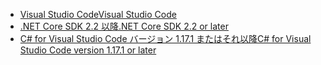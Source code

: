 * [<span data-ttu-id="e7e16-101">Visual Studio Code</span><span class="sxs-lookup"><span data-stu-id="e7e16-101">Visual Studio Code</span></span>](https://code.visualstudio.com/download)
* [<span data-ttu-id="e7e16-102">.NET Core SDK 2.2 以降</span><span class="sxs-lookup"><span data-stu-id="e7e16-102">.NET Core SDK 2.2 or later</span></span>](https://www.microsoft.com/net/download/all)
* [<span data-ttu-id="e7e16-103">C# for Visual Studio Code バージョン 1.17.1 またはそれ以降</span><span class="sxs-lookup"><span data-stu-id="e7e16-103">C# for Visual Studio Code version 1.17.1 or later</span></span>](https://marketplace.visualstudio.com/items?itemName=ms-vscode.csharp)
